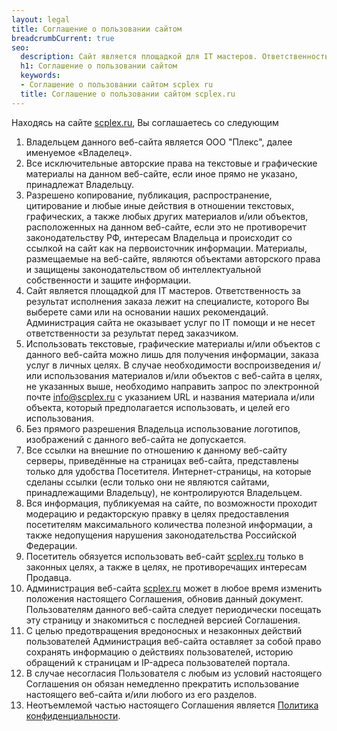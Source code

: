 ```yaml
---
layout: legal
title: Соглашение о пользовании сайтом
breadcrumbCurrent: true
seo:
  description: Cайт является площадкой для IT мастеров. Ответственность за результат исполнения заказа лежит на специалисте, которого Вы выберете сами или на основании наших рекомендаций. Администрация сайта не оказывает услуг по IT помощи и не несет ответственности за результат перед заказчиком.
  h1: Соглашение о пользовании сайтом
  keywords: 
  - Соглашение о пользовании сайтом scplex ru
  title: Соглашение о пользовании сайтом scplex.ru
---
```


Находясь на сайте [scplex.ru][main], Вы соглашаетесь со следующим
<div class="dont-uppercase"></div>

1. Владельцем данного веб-сайта является ООО "Плекс", далее именуемое «Владелец».
2. Все исключительные авторские права на текстовые и графические материалы на данном веб-сайте, если иное прямо не указано, принадлежат Владельцу.
3. Разрешено копирование, публикация, распространение, цитирование и любые иные действия в отношении текстовых, графических, а также любых других материалов и/или объектов, расположенных на данном веб-сайте, если это не противоречит законодательству РФ, интересам Владельца и происходит со ссылкой на сайт как на первоисточник информации. Материалы, размещаемые на веб-сайте, являются объектами авторского права и защищены законодательством об интеллектуальной собственности и защите информации.
3. Cайт является площадкой для IT мастеров. Ответственность за результат исполнения заказа лежит на специалисте, которого Вы выберете сами или на основании наших рекомендаций. Администрация сайта не оказывает услуг по IT помощи и не несет ответственности за результат перед заказчиком.
4. Использовать текстовые, графические материалы и/или объектов с данного веб-сайта можно лишь для получения информации, заказа услуг в личных целях. В случае необходимости воспроизведения и/или использования материалов и/или объектов с веб-сайта в целях, не указанных выше, необходимо направить запрос по электронной почте info@scplex.ru с указанием URL и названия материала и/или объекта, который предполагается использовать, и целей его использования.
5. Без прямого разрешения Владельца использование логотипов, изображений с данного веб-сайта не допускается.
6. Все ссылки на внешние по отношению к данному веб-сайту серверы, приведённые на страницах веб-сайта, представлены только для удобства Посетителя. Интернет-страницы, на которые сделаны ссылки (если только они не являются сайтами, принадлежащими Владельцу), не контролируются Владельцем.
7. Вся информация, публикуемая на сайте, по возможности проходит модерацию и редакторскую правку в целях предоставления посетителям максимального количества полезной информации, а также недопущения нарушения законодательства Российской Федерации.
8. Посетитель обязуется использовать веб-сайт [scplex.ru][main] только в законных целях, а также в целях, не противоречащих интересам Продавца.
9. Администрация веб-сайта [scplex.ru][main] может в любое время изменить положения настоящего Соглашения, обновив данный документ. Пользователям данного веб-сайта следует периодически посещать эту страницу и знакомиться с последней версией Соглашения.
10. С целью предотвращения вредоносных и незаконных действий пользователей Администрация веб-сайта оставляет за собой право сохранять информацию о действиях пользователей, историю обращений к страницам и IP-адреса пользователей портала.
11. В случае несогласия Пользователя с любым из условий настоящего Соглашения он обязан немедленно прекратить использование настоящего веб-сайта и/или любого из его разделов.
12. Неотъемлемой частью настоящего Соглашения является [Политика конфиденциальности][privacy-policy].

[main]: /
[privacy-policy]: /privacy-policy.html
[terms-of-use]: /terms-of-use.html